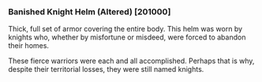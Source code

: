 ### Banished Knight Helm (Altered) [201000]

Thick, full set of armor covering the entire body. This helm was worn by knights who, whether by misfortune or misdeed, were forced to abandon their homes.

These fierce warriors were each and all accomplished. Perhaps that is why, despite their territorial losses, they were still named knights.